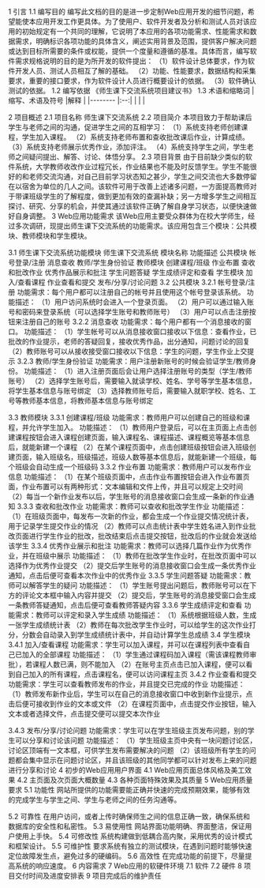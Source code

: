 1 引言
1.1 编写目的
编写此文档的目的是进一步定制Web应用开发的细节问题，希望能使本应用开发工作更具体。为了使用户、软件开发者及分析和测试人员对该应用的初始规定有一个共同的理解，它说明了本应用的各项功能需求、性能需求和数据需求，明确标识各项功能的具体含义，阐述实用背景及范围，提供客户解决问题或达到目标所需要的条件或权能，提供一个度量和遵循的基准。具体而言，编写软件需求规格说明的目的是为所开发的软件提出：
（1）软件设计总体要求，作为软件开发人员、测试人员相互了解的基础。
（2）功能、性能要求，数据结构和采集要求，重要的接口要求，作为软件设计人员进行概要设计的依据。
（3）软件确认测试的依据。
1.2 编写依据
《师生课下交流系统项目建议书》
1.3 术语和缩略词
|缩写、术语及符号	|解释 |
|--------       |:--:|
|               |    |
	
2 项目概述
2.1 项目名称
师生课下交流系统
2.2 项目简介
本项目致力于帮助课后学生与老师之间的沟通，促进学生之间的互相学习：
（1）系统支持老师创建课程，学生加入课程。
（2）系统支持老师布置和查收批改课后作业，计算成绩。
（3）系统支持老师展示优秀作业，添加评注。
（4）系统支持学生之间，学生老师之间疑问提出、解答、讨论、体悟分享。
2.3 项目背景
由于目前缺少类似的软件系统，大学教师收改作业过程冗长，作业结果也不能及时反馈学生。学生不能很好的和老师交流沟通，对自己目前学习状态知之甚少，学生之间交流也大多数停留在以宿舍为单位的几人之间。该软件可用于改善上述诸多问题，一方面提高教师对于带课班级学生的了解程度，做到更加有效的查漏补缺；另一方增多学生之间相互探讨、研究、分享的机会，并使其通过该软件正确了解自身学习状态，以便快速做好自身调整。
3 Web应用功能需求
该Web应用主要受众群体为在校大学师生，经过多次调研，现提出师生课下交流系统的功能需求。该应用包含三个模块：公共模块、教师模块和学生模块。

3.1 师生课下交流系统功能模块
师生课下交流系统	模块名称	功能描述
	公共模块	帐号登录/注册
		消息查收
		教师/学生身份验证
	教师模块	创建课程/班级
		作业布置
		查收和批改作业
		优秀作品展示和批注
		学生问题答疑
		学生成绩评定和查看
	学生模块	加入/查看课程
		作业查看和提交
		发布/分享/讨论问题
3.2 公共模块
3.2.1 帐号登录/注册
功能需求：每个用户都可以注册自己的帐号并且使用这个帐号登录该系统。
功能描述：
（1）用户访问系统时会进入一个登录页面。
（2）用户可以通过输入账号和密码来登录系统（可以选择学生账号和教师账号）
（3）用户可以点击注册按钮来注册自己的账号
3.2.2 消息查收
功能需求：每个用户都有一个消息接收的窗口。
功能描述：
（1）学生帐号可以从消息接收窗口接收以下信息：查看作业，已批改的作业提示，老师的答疑回复，接收优秀作品，出分通知，问题讨论的回复
（2）教师账号可以从接收接受窗口接收以下信息：学生的问题，学生作业上交提示
3.2.3 教师/学生身份验证
功能需求：用户注册新账号的时候会验证学生/教师身份。
功能描述：
（1）进入注册页面后会让用户选择注册账号的类型（学生/教师账号）
（2）选择学生账号后，需要输入就读学校、姓名、学号等学生基本信息，将学生基本信息与账号绑定
（3）选择教师账号后，需要输入就职学校、姓名、工号等教师基本信息，将教师基本信息与账号绑定



3.3 教师模块
3.3.1 创建课程/班级
功能需求：教师用户可以创建自己的班级和课程，并允许学生加入。
功能描述：
（1）教师用户登录后，可以在主页面上点击创建课程按钮会进入课程创建页面，输入课程名、课程描述、课程概览等基本信息后，就能新建一个课程
（2）在某个课程页面中，点击创建班级按钮会进入班级创建页面，输入班级名，班级描述，班级人数等基本信息后，就能新建一个班级，每个班级会自动生成一个班级码
3.3.2 作业布置
功能需求：教师用户可以发布作业信息
功能描述：
（1）在某个班级页面中，点击作业布置按钮会进入作业布置页面，作业布置可以有两种形式：文本编辑和文件上传，并且可以规定上交时间
（2）每当一个新作业发布以后，学生账号的消息接收窗口会生成一条新的作业通知
3.3.3 查收和批改作业
功能需求：教师可以查收和批改学生作业
功能描述：
（1）在班级页面中，每发布一次新的作业，都会生成一个作业提交情况统计表，用于记录学生提交作业的情况
（2）教师可以点击统计表中学生姓名进入到作业批改页面进行学生作业的批改，批改结束后点击提交按钮，批改后的作业就会发送给该学生
3.3.4 优秀作业展示和批注
功能需求：教师可以选择几篇作业作为优秀作业，并在班级中展示
功能描述：
（1）教师在批改学生作业时，在批改页面中可以选择作为优秀作业提交
（2）提交后学生账号的消息接收窗口会生成一条优秀作业通知，点击后便可查看本次作业中的优秀作业
3.3.5 学生问题答疑
功能需求：教师可以解答学生的疑问
功能描述：
（1）学生账号提出问题后，教师账号可以在下方的评论文本框中输入内容并提交
（2）提交后，学生账号的消息接受窗口会生成一条教师答疑通知，点击后便可查看教师答疑内容
3.3.6 学生成绩评定和查看
功能需求：教师可以评定和录入学生成绩
功能描述：
（1）系统根据班级人数，生成一张学生成绩统计表
（2）教师在每次批改学生作业时，可以给学生的这次作业打分，分数会自动录入到学生成绩统计表中，并自动计算学生总成绩
3.4 学生模块
3.4.1 加入/查看课程
功能需求：学生可以加入课程，并可以在课程列表中查看自己已加入的全部课程
功能描述：
（1）学生通过课程码加入课程（需该课程教师审批），若课程人数已满，则不能加入
（2）在账号主页点击已加入课程，便可以看到自己加入的所有课程，点击课程名，便可以访问课程主页
3.4.2 作业查看和提交
功能需求：学生可以查看教师发布的作业，并且提交已完成的作业
功能描述：
（1）教师发布新作业后，学生可以在自己的消息接收窗口中收到新作业提示，点击后便可接收到作业的文本或文件
（2）在课程页面中，点击提交作业按钮，输入文本或者选择文件，点击提交便可以提交本次作业

3.4.3 发布/分享/讨论问题
功能需求：学生可以在学生班级主页发布问题，别的学生可以分享和讨论该问题
功能描述：
（1）学生班级主页中央有一块问题讨论区，讨论区顶端有一文本框，可供学生发布需要解决的问题
（2）该班级所有学生的问题都会集中显示在问题讨论区，并且该班级的其他同学都可以针对发布上来的问题进行分享和讨论
4 初步的Web应用用户界面
4.1 Web应用页面总体风格及美工效果
4.2 主页面及次页面大概数量
4.3 各种页面特殊效果及其质量
5 Web应用质量要求
5.1 功能性
网站所提供的功能需要能正确并快速的完成预期效果，能够有效的完成学生与学生之间、学生与老师之间的任务沟通等。


5.2 可靠性
在用户访问，或者上传时确保师生之间的信息正确一致，确保系统和数据库的安全性和私密性。
5.3 易使用性
网站界面功能明确、界面整洁，保证用户使用上手快。
5.4 可修改性
系统构建做到低耦合高内聚，采用优秀的设计模式和框架设计。
5.5 可维护性
要求系统有独立的测试模块，在遇到问题时能够快速定位故障发生点，避免过多的硬编码。
5.6 高效性
在完成功能的前提下，尽量提高系统的响应速度。
6 内容需求
7 Web应用的软硬件环境
7.1 软件
7.2 硬件
8 项目交付时间及进度安排表
9 项目完成后的维护责任
